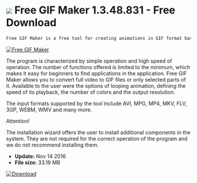# ![](https://cdn.softexe.net/static/icon/7/free-gif-maker-11301.png) Free GIF Maker 1.3.48.831 - Free Download

```sh
Free GIF Maker is a free tool for creating animations in GIF format based on any video clip indicated by the user.
```
[![Free GIF Maker](https://gallery.dpcdn.pl/imgc/Tools/57903/g_-_420x350_1.5_-_x20150328154246_0.png)](https://softexe.net/win/multimedia/video/free-gif-maker:ppcRp.html)

The program is characterized by simple operation and high speed of operation. The number of functions offered is limited to the minimum, which makes it easy for beginners to find applications in the application. Free GIF Maker allows you to convert full video to GIF files or only selected parts of it. Available to the user were the options of looping animation, defining the speed of its playback, the number of colors and the output resolution.
 
 The input formats supported by the tool include AVI, MPG, MP4, MKV, FLV, 3GP, WEBM, WMV and many more.
 
 Attention!
 
 The installation wizard offers the user to install additional components in the system. They are not required for the correct operation of the program and we do not recommend installing them.


- **Update:** Nov 14 2016
- **File size:** 33.19 MB

[![Download](https://cdn.softexe.net/static/img/download.png)](https://softexe.net/win/multimedia/video/free-gif-maker:ppcRp.html)

